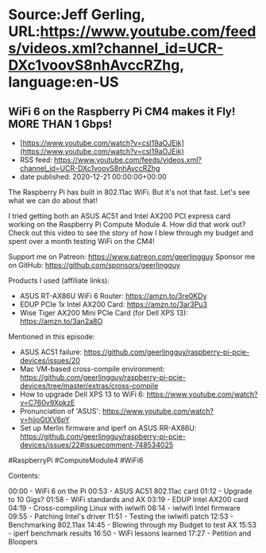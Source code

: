 # Source:Jeff Gerling, URL:https://www.youtube.com/feeds/videos.xml?channel_id=UCR-DXc1voovS8nhAvccRZhg, language:en-US

## WiFi 6 on the Raspberry Pi CM4 makes it Fly! MORE THAN 1 Gbps!
 - [https://www.youtube.com/watch?v=csI19aOJEik](https://www.youtube.com/watch?v=csI19aOJEik)
 - RSS feed: https://www.youtube.com/feeds/videos.xml?channel_id=UCR-DXc1voovS8nhAvccRZhg
 - date published: 2020-12-21 00:00:00+00:00

The Raspberry Pi has built in 802.11ac WiFi. But it's not that fast. Let's see what we can do about that!

I tried getting both an ASUS AC51 and Intel AX200 PCI express card working on the Raspberry Pi Compute Module 4. How did that work out? Check out this video to see the story of how I blew through my budget and spent over a month testing WiFi on the CM4!

Support me on Patreon: https://www.patreon.com/geerlingguy
Sponsor me on GitHub: https://github.com/sponsors/geerlingguy

Products I used (affiliate links):

  - ASUS RT-AX86U WiFi 6 Router: https://amzn.to/3re0KDy
  - EDUP PCIe 1x Intel AX200 Card: https://amzn.to/3ar3Pu3
  - Wise Tiger AX200 Mini PCIe Card (for Dell XPS 13): https://amzn.to/3an2a8O

Mentioned in this episode:

  - ASUS AC51 failure: https://github.com/geerlingguy/raspberry-pi-pcie-devices/issues/20
  - Mac VM-based cross-compile environment: https://github.com/geerlingguy/raspberry-pi-pcie-devices/tree/master/extras/cross-compile
  - How to upgrade Dell XPS 13 to WiFi 6: https://www.youtube.com/watch?v=C760v9XpkzE
  - Pronunciation of 'ASUS': https://www.youtube.com/watch?v=hjjoGtXV6pY
  - Set up Merlin firmware and iperf on ASUS RR-AX86U: https://github.com/geerlingguy/raspberry-pi-pcie-devices/issues/22#issuecomment-748534025

#RaspberryPi #ComputeModule4 #WiFi6

Contents:

00:00 - WiFi 6 on the Pi
00:53 - ASUS AC51 802.11ac card
01:12 - Upgrade to 10 Gigs?
01:58 - WiFi standards and AX
03:19 - EDUP Intel AX200 card
04:19 - Cross-compiling Linux with iwlwifi
08:14 - iwlwifi Intel firmware
09:55 - Patching Intel's driver
11:51 - Testing the iwlwifi patch
12:53 - Benchmarking 802.11ax
14:45 - Blowing through my Budget to test AX
15:53 - iperf benchmark results
16:50 - WiFi lessons learned
17:27 - Petition and Bloopers

